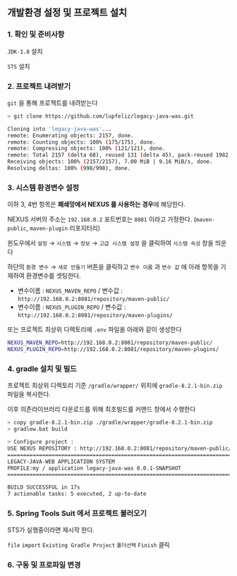 ## 개발환경 설정 및 프로젝트 설치

### 1. 확인 및 준비사항

`JDK-1.8` 설치

`STS` 설치

### 2. 프로젝트 내려받기

`git` 을 통해 프로젝트를 내려받는다

<!--[-------------------------------------------------------------------------->
```bash
> git clone https://github.com/lupfeliz/legacy-java-was.git

Cloning into 'legacy-java-was'...
remote: Enumerating objects: 2157, done.
remote: Counting objects: 100% (175/175), done.
remote: Compressing objects: 100% (121/121), done.
remote: Total 2157 (delta 68), reused 131 (delta 45), pack-reused 1982 (from 1)
Receiving objects: 100% (2157/2157), 7.00 MiB | 9.16 MiB/s, done.
Resolving deltas: 100% (998/998), done.
```
<!--]-------------------------------------------------------------------------->

### 3. 시스템 환경변수 설정

이하 3, 4번 항목은 **폐쇄망에서 NEXUS 를 사용하는 경우**에 해당한다.

NEXUS 서버의 주소는 `192.168.0.2` 포트번호는 `8081` 이라고 가정한다. (`maven-public`, `maven-plugin` 리포지터리)

윈도우에서 `설정` → `시스템` → `정보` → `고급 시스템 설정` 을 클릭하여 `시스템 속성` 창을 띄운다

하단의 `환경 변수` → `새로 만들기` 버튼을 클릭하고 `변수 이름` 과 `변수 값` 에 아래 항목을 기재하여 환경변수를 셋팅한다.

- 변수이름 : `NEXUS_MAVEN_REPO` / 변수값 : `http://192.168.0.2:8081/repository/maven-public/`
- 변수이름 : `NEXUS_PLUGIN_REPO` / 변수값 : `http://192.168.0.2:8081/repository/maven-plugins/`

또는 프로젝트 최상위 디렉토리에 `.env` 파일을 아래와 같이 생성한다

<!--[-------------------------------------------------------------------------->
```bash
NEXUS_MAVEN_REPO=http://192.168.0.2:8081/repository/maven-public/
NEXUS_PLUGIN_REPO=http://192.168.0.2:8081/repository/maven-plugins/
```
<!--]-------------------------------------------------------------------------->

### 4. gradle 설치 및 빌드

프로젝트 최상위 디렉토리 기준 `/gradle/wrapper/` 위치에 `gradle-8.2.1-bin.zip` 파일을 복사한다.

이후 의존라이브러리 다운로드를 위해 최초빌드를 커맨드 창에서 수행한다

<!--[-------------------------------------------------------------------------->
```bash
> copy gradle-8.2.1-bin.zip ./gradle/wrapper/gradle-8.2.1-bin.zip
> gradlew.bat build

> Configure project :
USE NEXUS REPOSITORY : http://192.168.0.2:8081/repository/maven-public/
================================================================================
LEGACY-JAVA-WEB APPLICATION SYSTEM
PROFILE:my / application legacy-java-was 0.0.1-SNAPSHOT
================================================================================

BUILD SUCCESSFUL in 17s
7 actionable tasks: 5 executed, 2 up-to-date
```
<!--]-------------------------------------------------------------------------->

### 5. Spring Tools Suit 에서 프로젝트 불러오기

STS가 실행중이라면 재시작 한다.

`file` `import` `Existing Gradle Project` `폴더선택` `Finish` 클릭

### 6. 구동 및 프로파일 변경